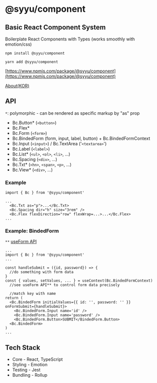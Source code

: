 # @syyu/component

## Basic React Component System

Boilerplate React Components with Types (works smoothly with emotion/css)

`npm install @syyu/component`

`yarn add @syyu/component`

[https://www.npmjs.com/package/@syyu/component](https://www.npmjs.com/package/@syyu/component)

[About(KOR)](https://www.brewcoldblue.com/engineering/boilerplate-react-component-system)

## API

`*`: polymorphic - can be rendered as specific markup by "as" prop

- Bc.Button\* (`<button>`)
- Bc.Flex\*
- Bc.Form (`<form>`)
- Bc.BindedForm (form, input, label, button) + Bc.BindedFormContext
- Bc.Input (`<input>`) / Bc.TextArea ('`<textarea>`')
- Bc.Label (`<label>`)
- Bc.List\* (`<ul>`, `<ol>`, `<li>`, ...)
- Bc.Spacing (`<div>`, ...)
- Bc.Txt\* (`<hn>`, `<span>`, `<p>`, ...)
- Bc.View\* (`<div>`, ...)

### Example

```
import { Bc } from '@syyu/component'

...
  <Bc.Txt as="p">...</Bc.Txt>
  <Bc.Spacing dir="h" size="3rem" />
  <Bc.Flex flexDirection="row" flexWrap=...>...</Bc.Flex>
...
```

### Example: BindedForm

`**` [useForm API](https://github.com/brewcold/util/blob/main/react/src/use-form/README.md)

```
...
import { Bc } from '@syyu/component'
...

const handleSubmit = ({id, password}) => {
  //do something with form data
}
const { values, setValues, ... } = useContext(Bc.BindedFormContext)
  //see useForm API** to control form data precisely

  //match key with name
return (
  <Bc.BindedForm initialValues={{ id: '', password: '' }} onFormSubmit={handleSubmit}>
    <Bc.BindedForm.Input name='id' />
    <Bc.BindedForm.Input name='password' />
    <Bc.BindedForm.Button>SUBMIT</BindedForm.Button>
  <Bc.BindedForm>
)
...

```

## Tech Stack

- Core - React, TypeScript
- Styling - Emotion
- Testing - Jest
- Bundling - Rollup
